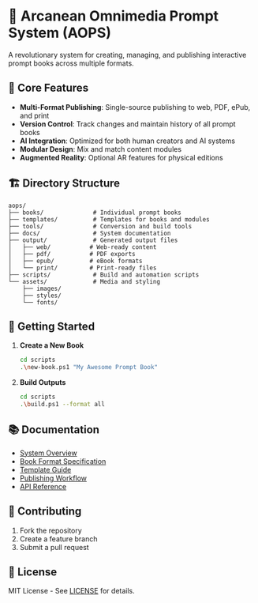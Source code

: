 # 🏰 Arcanean Omnimedia Prompt System (AOPS)

A revolutionary system for creating, managing, and publishing interactive prompt books across multiple formats.

## 🌟 Core Features

- **Multi-Format Publishing**: Single-source publishing to web, PDF, ePub, and print
- **Version Control**: Track changes and maintain history of all prompt books
- **AI Integration**: Optimized for both human creators and AI systems
- **Modular Design**: Mix and match content modules
- **Augmented Reality**: Optional AR features for physical editions

## 🏗️ Directory Structure

```
aops/
├── books/              # Individual prompt books
├── templates/          # Templates for books and modules
├── tools/              # Conversion and build tools
├── docs/               # System documentation
├── output/             # Generated output files
│   ├── web/           # Web-ready content
│   ├── pdf/           # PDF exports
│   ├── epub/          # eBook formats
│   └── print/         # Print-ready files
├── scripts/            # Build and automation scripts
└── assets/             # Media and styling
    ├── images/
    ├── styles/
    └── fonts/
```

## 🚀 Getting Started

1. **Create a New Book**
   ```bash
   cd scripts
   .\new-book.ps1 "My Awesome Prompt Book"
   ```

2. **Build Outputs**
   ```bash
   cd scripts
   .\build.ps1 --format all
   ```

## 📚 Documentation

- [System Overview](docs/system-overview.md)
- [Book Format Specification](docs/book-format.md)
- [Template Guide](docs/templates.md)
- [Publishing Workflow](docs/publishing.md)
- [API Reference](docs/api.md)

## 🤝 Contributing

1. Fork the repository
2. Create a feature branch
3. Submit a pull request

## 📄 License

MIT License - See [LICENSE](LICENSE) for details.
